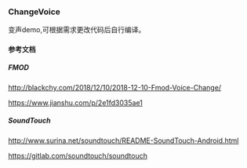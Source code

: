 ### ChangeVoice

变声demo,可根据需求更改代码后自行编译。

#### 参考文档

##### FMOD
<http://blackchy.com/2018/12/10/2018-12-10-Fmod-Voice-Change/>

<https://www.jianshu.com/p/2e1fd3035ae1>


##### SoundTouch

<http://www.surina.net/soundtouch/README-SoundTouch-Android.html>

<https://gitlab.com/soundtouch/soundtouch>

